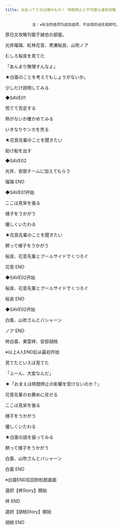```yaml
---
title: 出会って５分は俺のもの！ 時間停止と不可避な運命攻略
---
```


                注：★标注的选项为追加选项，不出现的话无视即可。

原日文攻略刊载于誠也の部屋。



光井瑠璃、紅林花音、黒瀬桜良、山吹ノア



むしろ桜良を見てた

「あんまり無理すんなよ」

★白亜のことを考えてもしょうがないか。

少しだけ説明してみる

◆SAVE01

慌てて否定する

熱がないか確かめてみる

いきなりケンカを売る

★花音先輩のことを聞きたい

助け船を出す

◆SAVE02

光井、安部チームに加えてもらう



瑠璃 END



◆SAVE01开始

ここは見栄を張る

様子をうかがう

優しくいたわる

★花音先輩のことを聞きたい

黙って様子をうかがう

桜良、花音先輩とプールサイドでくつろぐ



花音 END



◆SAVE02开始

桜良、花音先輩とプールサイドでくつろぐ



桜良 END



◆SAVE02开始

白亜、山吹さんとバシャーン



ノア END



柊白亜、東雲梓、安部胡桃



※以上4人END后从最初开始

見てたといえば見てた

「ふーん、大変なんだ」

★「おまえは時間停止の影響を受けないのか？」

花音先輩のお薦めに任せる

ここは見栄を張る

様子をうかがう

優しくいたわる

★白亜の話を振ってみる

黙って様子をうかがう

白亜、山吹さんとバシャーン



白亜 END



※白亜END后回到标题画面

選択【梓Story】開始



梓 END



選択【胡桃Story】開始



胡桃 END


              

